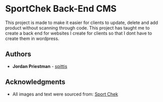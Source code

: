 # SportChek Back-End CMS

This project is made to make it easier for clients to update, delete and add product without scanning through code. This project has taught me to create a back end for websites I create for clients so that I dont have to create them in wordpress.

## Authors

* **Jordan Priestman** - [spittis](https://github.com/Jpriestman)

## Acknowledgments

* All images and text were sourced from: [Sport Chek](https://www.sportchek.ca/)
